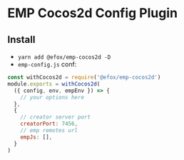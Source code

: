 # EMP Cocos2d Config Plugin

## Install

- `yarn add @efox/emp-cocos2d -D`
- `emp-config.js` conf:

```javascript
const withCocos2d = require('@efox/emp-cocos2d')
module.exports = withCocos2d(
  ({ config, env, empEnv }) => {
    // your options here
  },
  {
    // creator server port
    creatorPort: 7456,
    // emp remotes url
    empJs: [],
  }
)
```
